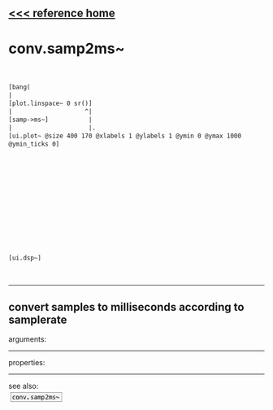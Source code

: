 [<<< reference home](ceammc_lib.md)
---

# conv.samp2ms~

```


[bang(
|
[plot.linspace~ 0 sr()]
|                    ^|
[samp->ms~]           |
|                     |.
[ui.plot~ @size 400 170 @xlabels 1 @ylabels 1 @ymin 0 @ymax 1000 @ymin_ticks 0]













[ui.dsp~]

            
```
---
convert samples to milliseconds according to samplerate
---
arguments:


---
properties:


---
see also:<br>
[![conv.samp2ms~](img/object_conv.samp2ms~.png)](conv.samp2ms~.md)
